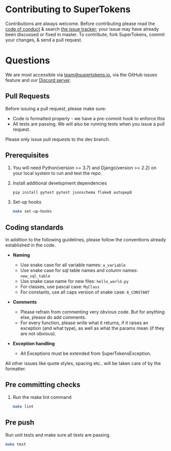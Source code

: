 # Contributing to SuperTokens

Contributions are always welcome. Before contributing please read the [code of conduct](https://github.com/supertokens/supertokens-django-ref-jwt/blob/master/CODE_OF_CONDUCT.md) & search [the issue tracker](https://github.com/supertokens/supertokens-django-ref-jwt/issues); your issue may have already been discussed or fixed in master. To contribute, fork SuperTokens, commit your changes, & send a pull request.

# Questions
We are most accessible via team@supertokens.io, via the GitHub issues feature and our [Discord server](https://supertokens.io/discord). 

## Pull Requests
Before issuing a pull request, please make sure:
- Code is formatted properly - we have a pre-commit hook to enforce this
- All tests are passing. We will also be running tests when you issue a pull request.

Please only issue pull requests to the dev branch.


## Prerequisites

1) You will need Python(version >= 3.7) and Django(version >= 2.2) on your local system to run and test the repo.

2) Install additional development dependencies
    ```bash
    pip install pytest pytest jsonschema flake8 autopep8
    ```

3) Set-up hooks
    ```bash
    make set-up-hooks
    ```

## Coding standards
In addition to the following guidelines, please follow the conventions already established in the code.

- **Naming**
    - Use snake case for all variable names: ```a_variable```
    - Use snake case for sql table names and column names: ```new_sql_table```
    - Use snake case name for new files: ```hello_world.py```
    - For classes, use pascal case: ```MyClass```
    - For constants, use all caps version of snake case: ```A_CONSTANT```

- **Comments**
    - Please refrain from commenting very obvious code. But for anything else, please do add comments.
    - For every function, please write what it returns, if it raises an exception (and what type), as well as what the params mean (if they are not obvious).

- **Exception handling**
    - All Exceptions must be extended from SuperTokensException.

All other issues like quote styles, spacing etc.. will be taken care of by the formatter.


## Pre committing checks

1) Run the make lint command
    ```bash
    make lint
    ```

## Pre push

Run unit tests and make sure all tests are passing.
```bash
make test
```